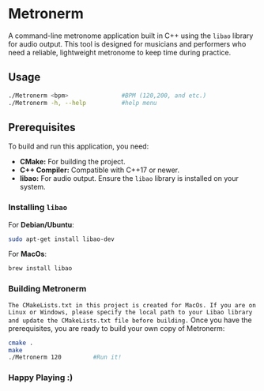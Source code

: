 # Metronerm

A command-line metronome application built in C++ using the `libao` library for audio output. This tool is designed for musicians and performers who need a reliable, lightweight metronome to keep time during practice.

## Usage
```bash
./Metronerm <bpm>               #BPM (120,200, and etc.) 
./Metronerm -h, --help          #help menu
```

## Prerequisites

To build and run this application, you need:

- **CMake:** For building the project.
- **C++ Compiler:** Compatible with C++17 or newer.
- **libao:** For audio output. Ensure the `libao` library is installed on your system.

### Installing `libao`
For **Debian/Ubuntu**:
```bash
sudo apt-get install libao-dev
```
For **MacOs**:
```bash
brew install libao
```

### Building Metronerm
`The CMakeLists.txt in this project is created for MacOs. If you are on Linux or Windows, please specify the local path to your Libao library and update the CMakeLists.txt file before building.` 
Once you have the prerequisites, you are ready to build your own copy of Metronerm:
```bash
cmake .
make
./Metronerm 120         #Run it! 
```

### Happy Playing :)
